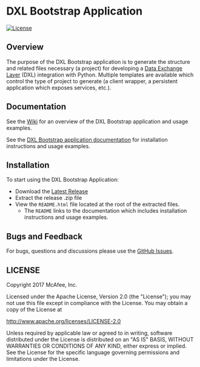 # DXL Bootstrap Application
[![License](https://img.shields.io/badge/License-Apache%202.0-blue.svg)](https://opensource.org/licenses/Apache-2.0)

## Overview

The purpose of the DXL Bootstrap application is to generate the structure and related
files necessary (a project) for developing a [Data Exchange Layer](http://www.mcafee.com/us/solutions/data-exchange-layer.aspx) (DXL) integration with Python. Multiple templates are available which control the type of project to generate (a client wrapper, a persistent
application which exposes services, etc.).

## Documentation

See the [Wiki](https://github.com/opendxl/opendxl-bootstrap-python/wiki) for an overview of the DXL Bootstrap application and usage examples.

See the [DXL Bootstrap application documentation](https://opendxl.github.io/opendxl-bootstrap-python/pydoc) for
installation instructions and usage examples.

## Installation

To start using the DXL Bootstrap Application:

* Download the [Latest Release](https://github.com/opendxl/opendxl-bootstrap-python/latest)
* Extract the release .zip file
* View the `README.html` file located at the root of the extracted files.
  * The `README` links to the documentation which includes installation instructions and usage examples.
  
## Bugs and Feedback

For bugs, questions and discussions please use the [GitHub Issues](https://github.com/opendxl/opendxl-bootstrap-python/issues).

## LICENSE

Copyright 2017 McAfee, Inc.

Licensed under the Apache License, Version 2.0 (the "License"); you may not use this file except in compliance with the License. You may obtain a copy of the License at

http://www.apache.org/licenses/LICENSE-2.0

Unless required by applicable law or agreed to in writing, software distributed under the License is distributed on an "AS IS" BASIS, WITHOUT WARRANTIES OR CONDITIONS OF ANY KIND, either express or implied. See the License for the specific language governing permissions and limitations under the License.
